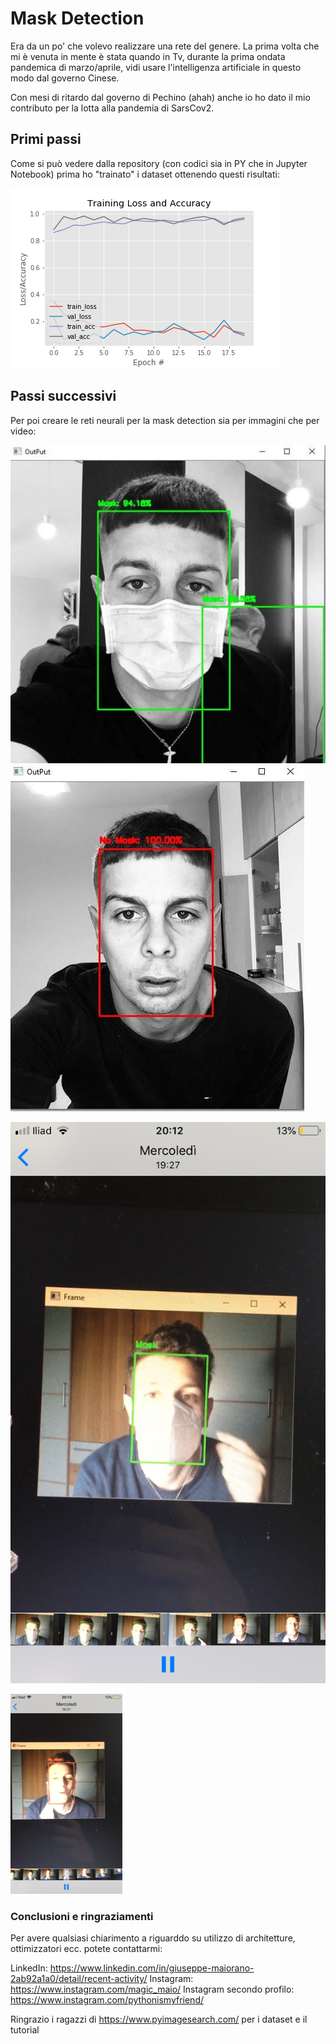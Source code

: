 # Mask Detection

Era da un po' che volevo realizzare una rete del genere. La prima volta che mi è venuta in mente è stata quando in Tv, durante la prima ondata pandemica di marzo/aprile, vidi usare l'intelligenza artificiale in questo modo dal governo Cinese.

Con mesi di ritardo dal governo di Pechino (ahah) anche io ho dato il mio contributo per la lotta alla pandemia di SarsCov2.


## Primi passi

Come si può vedere dalla repository (con codici sia in PY che in Jupyter Notebook) prima ho "trainato"  i dataset ottenendo questi risultati:

![alt text](https://github.com/giuseppemaiorano/Mask-Detection/blob/main/plot_v2.png)


## Passi successivi

Per poi creare le reti neurali per la mask detection sia per immagini che per video:

![alt text](https://github.com/giuseppemaiorano/Mask-Detection/blob/main/Cattura%20mask%20me%20stesso%20verde.JPG) ![alt text](https://github.com/giuseppemaiorano/Mask-Detection/blob/main/cattura%20mask%20me%20stesso%20rosso.JPG)

![alt text](https://github.com/giuseppemaiorano/Mask-Detection/blob/main/IMG_5282.jpg)

![alt text](https://github.com/giuseppemaiorano/Mask-Detection/blob/main/IMG_5283.png)



### Conclusioni e ringraziamenti 

Per avere qualsiasi chiarimento a riguarddo su utilizzo di architetture, ottimizzatori ecc. potete contattarmi:

LinkedIn: https://www.linkedin.com/in/giuseppe-maiorano-2ab92a1a0/detail/recent-activity/
Instagram: https://www.instagram.com/magic_maio/
Instagram secondo profilo: https://www.instagram.com/pythonismyfriend/

Ringrazio i ragazzi di https://www.pyimagesearch.com/ per i dataset e il tutorial 
